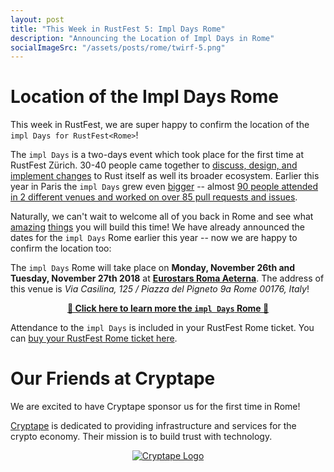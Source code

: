 ```yaml
---
layout: post
title: "This Week in RustFest 5: Impl Days Rome"
description: "Announcing the Location of Impl Days in Rome"
socialImageSrc: "/assets/posts/rome/twirf-5.png"
---
```


# Location of the Impl Days Rome

This week in RustFest, we are super happy to confirm the location of the `impl Days for RustFest<Rome>`! 

The `impl Days` is a two-days event which took place for the first time at RustFest Zürich. 30-40 people came together to [discuss, design, and implement changes](https://internals.rust-lang.org/t/the-impl-period-newsletter-2/6034) to Rust itself as well its broader ecosystem. Earlier this year in Paris the `impl Days` grew even [bigger](https://twitter.com/MozillaParis/status/1001434063264272384) -- almost [90 people attended in 2 different venues and worked on over 85 pull requests and issues](https://bit.ly/impldays).

Naturally, we can't wait to welcome all of you back in Rome and see what [amazing](https://botbot.me/mozilla/rust-internals/2017-10-02/?msg=91818378&page=2) [things](https://twitter.com/simukis/status/1001122476011802626) you will build this time! We have already announced the dates for the `impl Days` Rome earlier this year -- now we are happy to confirm the location too:

The `impl Days` Rome will take place on **Monday, November 26th and Tuesday, November 27th 2018** at [**Eurostars Roma Aeterna**](https://www.eurostarshotels.co.uk/eurostars-roma-aeterna.html). The address of this venue is *Via Casilina, 125 / Piazza del Pigneto 9a Rome 00176, Italy*!

<p style="text-align:center;">
    <a href="https://rome.rustfest.eu/about_impl_days/"><strong>🦀 Click here to learn more the <code>impl Days</code> Rome 🦀</strong></a>
</p>

Attendance to the `impl Days` is included in your RustFest Rome ticket. You can <a href="https://ti.to/asquera-event-ug/rustfest-rome-2018/">buy your RustFest Rome ticket here</a>.

# Our Friends at Cryptape

We are excited to have Cryptape sponsor us for the first time in Rome! 

[Cryptape](https://www.cryptape.com) is dedicated to providing infrastructure and services for the crypto economy. Their mission is to build trust with technology.

<div style="text-align: center">
  <a href="https://www.cryptape.com">
    <img alt="Cryptape Logo" src="https://rome.rustfest.eu/assets/sponsors/cryptape.png"/>
  </a>
</div>


